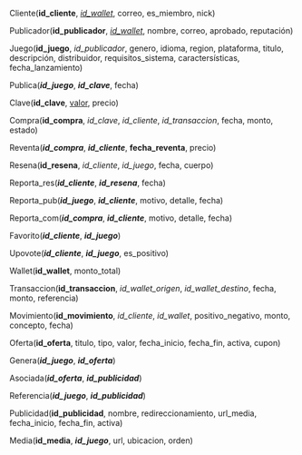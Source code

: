 Cliente(**id_cliente**, <u>*id_wallet*</u>, correo, es\_miembro, nick)

Publicador(**id_publicador**, <u>*id_wallet*</u>, nombre, correo, aprobado, reputación)

Juego(**id_juego**, *id_publicador*, genero, idioma, region, plataforma, titulo, descripción, distribuidor, requisitos\_sistema, caractersísticas, fecha\_lanzamiento)

Publica(***id_juego***, ***id_clave***, fecha)

Clave(**id_clave**, <u>valor</u>, precio)

Compra(**id_compra**, *id_clave*, *id_cliente*, *id_transaccion*, fecha, monto, estado)

Reventa(***id_compra***, ***id_cliente***, **fecha_reventa**, precio)

Resena(**id_resena**, *id_cliente*, *id_juego*, fecha, cuerpo)

Reporta\_res(***id_cliente***, ***id_resena***, fecha)

Reporta\_pub(***id_juego***, ***id_cliente***, motivo, detalle, fecha)

Reporta\_com(***id_compra***, ***id_cliente***, motivo, detalle, fecha)

Favorito(***id_cliente***, ***id_juego***)

Upovote(***id_cliente***, ***id_juego***, es\_positivo)

Wallet(**id_wallet**, monto\_total)

Transaccion(**id_transaccion**, *id_wallet_origen*, *id_wallet_destino*, fecha, monto, referencia)

Movimiento(**id_movimiento**, *id_cliente*, *id_wallet*, positivo\_negativo, monto, concepto, fecha)

Oferta(**id_oferta**, titulo, tipo, valor, fecha\_inicio, fecha\_fin, activa, cupon)

Genera(***id_juego***, ***id_oferta***)

Asociada(***id_oferta***, ***id_publicidad***)

Referencia(***id_juego***, ***id_publicidad***)

Publicidad(**id_publicidad**, nombre, redireccionamiento, url\_media, fecha\_inicio, fecha\_fin, activa)

Media(**id_media**, ***id_juego***, url, ubicacion, orden)
